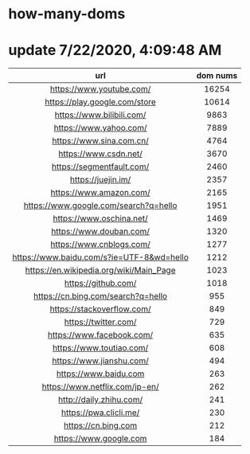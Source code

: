 # how-many-doms

# update 7/22/2020, 4:09:48 AM

url | dom nums
:-: | :-:
https://www.youtube.com/ | 16254
https://play.google.com/store | 10614
https://www.bilibili.com/ | 9863
https://www.yahoo.com/ | 7889
https://www.sina.com.cn/ | 4764
https://www.csdn.net/ | 3670
https://segmentfault.com/ | 2460
https://juejin.im/ | 2357
https://www.amazon.com/ | 2165
https://www.google.com/search?q=hello | 1951
https://www.oschina.net/ | 1469
https://www.douban.com/ | 1320
https://www.cnblogs.com/ | 1277
https://www.baidu.com/s?ie=UTF-8&wd=hello | 1212
https://en.wikipedia.org/wiki/Main_Page | 1023
https://github.com/ | 1018
https://cn.bing.com/search?q=hello | 955
https://stackoverflow.com/ | 849
https://twitter.com/ | 729
https://www.facebook.com/ | 635
https://www.toutiao.com/ | 608
https://www.jianshu.com/ | 494
https://www.baidu.com | 263
https://www.netflix.com/jp-en/ | 262
http://daily.zhihu.com/ | 241
https://pwa.clicli.me/ | 230
https://cn.bing.com | 212
https://www.google.com | 184
